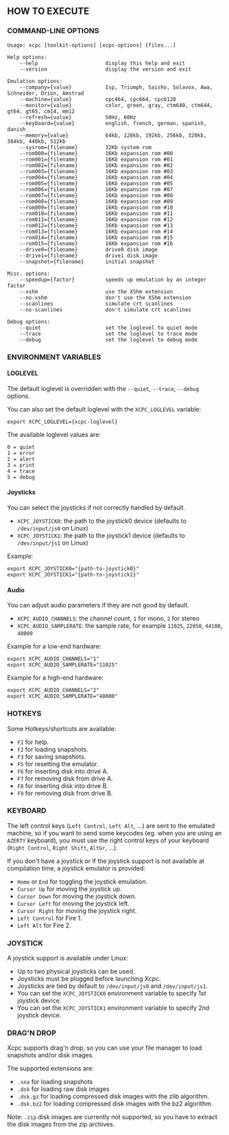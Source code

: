 ## HOW TO EXECUTE

### COMMAND-LINE OPTIONS

```
Usage: xcpc [toolkit-options] [xcpc-options] [files...]

Help options:
    --help                      display this help and exit
    --version                   display the version and exit

Emulation options:
    --company={value}           Isp, Triumph, Saisho, Solavox, Awa, Schneider, Orion, Amstrad
    --machine={value}           cpc464, cpc664, cpc6128
    --monitor={value}           color, green, gray, ctm640, ctm644, gt64, gt65, cm14, mm12
    --refresh={value}           50Hz, 60Hz
    --keyboard={value}          english, french, german, spanish, danish
    --memory={value}            64kb, 128kb, 192kb, 256kb, 320kb, 384kb, 448kb, 512kb
    --sysrom={filename}         32Kb system rom
    --rom000={filename}         16Kb expansion rom #00
    --rom001={filename}         16Kb expansion rom #01
    --rom002={filename}         16Kb expansion rom #02
    --rom003={filename}         16Kb expansion rom #03
    --rom004={filename}         16Kb expansion rom #04
    --rom005={filename}         16Kb expansion rom #05
    --rom006={filename}         16Kb expansion rom #07
    --rom007={filename}         16Kb expansion rom #08
    --rom008={filename}         16Kb expansion rom #09
    --rom009={filename}         16Kb expansion rom #10
    --rom010={filename}         16Kb expansion rom #11
    --rom011={filename}         16Kb expansion rom #12
    --rom012={filename}         16Kb expansion rom #13
    --rom013={filename}         16Kb expansion rom #14
    --rom014={filename}         16Kb expansion rom #15
    --rom015={filename}         16Kb expansion rom #16
    --drive0={filename}         drive0 disk image
    --drive1={filename}         drive1 disk image
    --snapshot={filename}       initial snapshot

Misc. options:
    --speedup={factor}          speeds up emulation by an integer factor
    --xshm                      use the XShm extension
    --no-xshm                   don't use the XShm extension
    --scanlines                 simulate crt scanlines
    --no-scanlines              don't simulate crt scanlines

Debug options:
    --quiet                     set the loglevel to quiet mode
    --trace                     set the loglevel to trace mode
    --debug                     set the loglevel to debug mode

```

### ENVIRONMENT VARIABLES

#### LOGLEVEL

The default loglevel is overridden with the `--quiet`, `--trace`, `--debug` options.

You can also set the default loglevel with the `XCPC_LOGLEVEL` variable:

```
export XCPC_LOGLEVEL={xcpc-loglevel}
```

The available loglevel values are:

```
0 = quiet
1 = error
2 = alert
3 = print
4 = trace
5 = debug
```

#### Joysticks

You can select the joysticks if not correctly handled by default.

  - `XCPC_JOYSTICK0`: the path to the joystick0 device (defaults to `/dev/input/js0` on Linux)
  - `XCPC_JOYSTICK1`: the path to the joystick1 device (defaults to `/dev/input/js1` on Linux)

Example:

```
export XCPC_JOYSTICK0="{path-to-joystick0}"
export XCPC_JOYSTICK1="{path-to-joystick1}"
```

#### Audio

You can adjust audio parameters if they are not good by default.

  - `XCPC_AUDIO_CHANNELS`: the channel count, `1` for mono, `2` for stereo
  - `XCPC_AUDIO_SAMPLERATE`: the sample rate, for example `11025`, `22050`, `44100`, `48000`

Example for a low-end hardware:

```
export XCPC_AUDIO_CHANNELS="1"
export XCPC_AUDIO_SAMPLERATE="11025"
```

Example for a high-end hardware:

```
export XCPC_AUDIO_CHANNELS="2"
export XCPC_AUDIO_SAMPLERATE="48000"
```

### HOTKEYS

Some Hotkeys/shortcuts are available:

  - `F1` for help.
  - `F2` for loading snapshots.
  - `F3` for saving snapshots.
  - `F5` for resetting the emulator.
  - `F6` for inserting disk into drive A.
  - `F7` for removing disk from drive A.
  - `F8` for inserting disk into drive B.
  - `F9` for removing disk from drive B.

### KEYBOARD

The left control keys (`Left Control`, `Left Alt`, ...) are sent to the emulated machine, so if you want to send some keycodes (eg. when you are using an `AZERTY` keyboard), you must use the right control keys of your keyboard (`Right Control`, `Right Shift`, `AltGr`, ...).

If you don't have a joystick or if the joystick support is not available at compilation time, a joystick emulator is provided:

  - `Home` or `End` for toggling the joystick emulation.
  - `Cursor Up` for moving the joystick up.
  - `Cursor Down` for moving the joystick down.
  - `Cursor Left` for moving the joystick left.
  - `Cursor Right` for moving the joystick right.
  - `Left Control` for Fire 1.
  - `Left Alt` for Fire 2.

### JOYSTICK

A joystick support is available under Linux:

  - Up to two physical joysticks can be used.
  - Joysticks must be plugged before launching Xcpc.
  - Joysticks are tied by default to `/dev/input/js0` and `/dev/input/js1`.
  - You can set the `XCPC_JOYSTICK0` environment variable to specify 1st joystick device.
  - You can set the `XCPC_JOYSTICK1` environment variable to specify 2nd joystick device.

### DRAG'N DROP

Xcpc supports drag'n drop, so you can use your file manager to load snapshots and/or disk images.

The supported extensions are:

  - `.sna` for loading snapshots
  - `.dsk` for loading raw disk images
  - `.dsk.gz` for loading compressed disk images with the zlib algorithm.
  - `.dsk.bz2` for loading compressed disk images with the bz2 algorithm.

Note: `.zip` disk images are currently not supported, so you have to extract the disk images from the zip archives.

